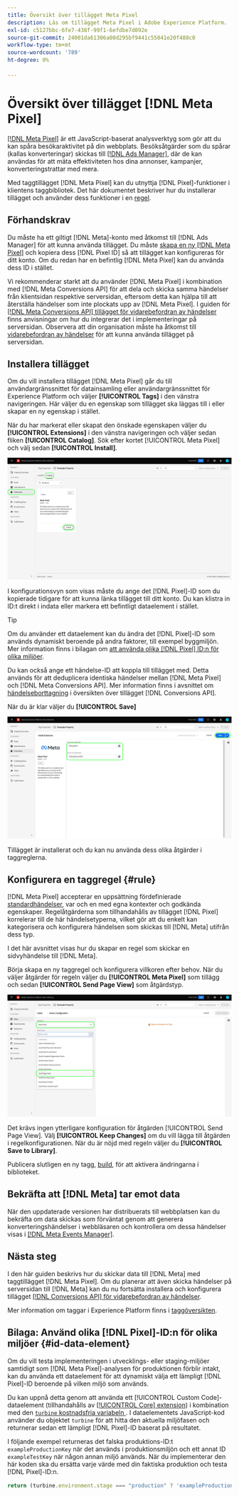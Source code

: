 ```yaml
---
title: Översikt över tillägget Meta Pixel
description: Läs om tillägget Meta Pixel i Adobe Experience Platform.
exl-id: c5127bbc-6fe7-438f-99f1-6efdbe7d092e
source-git-commit: 24001da61306a00d295bf9441c55041e20f488c0
workflow-type: tm+mt
source-wordcount: '789'
ht-degree: 0%

---
```


# Översikt över tillägget [!DNL Meta Pixel]

[[!DNL Meta Pixel]](https://developers.facebook.com/docs/meta-pixel/) är ett JavaScript-baserat analysverktyg som gör att du kan spåra besökaraktivitet på din webbplats. Besöksåtgärder som du spårar (kallas konverteringar) skickas till [[!DNL Ads Manager]](https://www.facebook.com/business/tools/ads-manager), där de kan användas för att mäta effektiviteten hos dina annonser, kampanjer, konverteringstrattar med mera.

Med taggtillägget [!DNL Meta Pixel] kan du utnyttja [!DNL Pixel]-funktioner i klientens taggbibliotek. Det här dokumentet beskriver hur du installerar tillägget och använder dess funktioner i en [regel](../../../ui/managing-resources/rules.md).

## Förhandskrav

Du måste ha ett giltigt [!DNL Meta]-konto med åtkomst till [!DNL Ads Manager] för att kunna använda tillägget. Du måste [skapa en ny [!DNL Meta Pixel]](https://www.facebook.com/business/help/952192354843755) och kopiera dess [!DNL Pixel ID] så att tillägget kan konfigureras för ditt konto. Om du redan har en befintlig [!DNL Meta Pixel] kan du använda dess ID i stället.

Vi rekommenderar starkt att du använder [!DNL Meta Pixel] i kombination med [!DNL Meta Conversions API] för att dela och skicka samma händelser från klientsidan respektive serversidan, eftersom detta kan hjälpa till att återställa händelser som inte plockats upp av [!DNL Meta Pixel]. I guiden för [[!DNL Meta Conversions API] tillägget för vidarebefordran av händelser](../../client/meta/overview.md) finns anvisningar om hur du integrerar det i implementeringar på serversidan. Observera att din organisation måste ha åtkomst till [vidarebefordran av händelser](../../../ui/event-forwarding/overview.md) för att kunna använda tillägget på serversidan.

## Installera tillägget

Om du vill installera tillägget [!DNL Meta Pixel] går du till användargränssnittet för datainsamling eller användargränssnittet för Experience Platform och väljer **[!UICONTROL Tags]** i den vänstra navigeringen. Här väljer du en egenskap som tillägget ska läggas till i eller skapar en ny egenskap i stället.

När du har markerat eller skapat den önskade egenskapen väljer du **[!UICONTROL Extensions]** i den vänstra navigeringen och väljer sedan fliken **[!UICONTROL Catalog]**. Sök efter kortet [!UICONTROL Meta Pixel] och välj sedan **[!UICONTROL Install]**.

![Knappen [!UICONTROL Install] som väljs för tillägget [!UICONTROL Meta Pixel] i användargränssnittet för datainsamling.](../../../images/extensions/client/meta/install.png)

I konfigurationsvyn som visas måste du ange det [!DNL Pixel]-ID som du kopierade tidigare för att kunna länka tillägget till ditt konto. Du kan klistra in ID:t direkt i indata eller markera ett befintligt dataelement i stället.

>[!TIP]
>
>Om du använder ett dataelement kan du ändra det [!DNL Pixel]-ID som används dynamiskt beroende på andra faktorer, till exempel byggmiljön. Mer information finns i bilagan om [att använda olika [!DNL Pixel] ID:n för olika miljöer](#id-data-element).

Du kan också ange ett händelse-ID att koppla till tillägget med. Detta används för att deduplicera identiska händelser mellan [!DNL Meta Pixel] och [!DNL Meta Conversions API]. Mer information finns i avsnittet om [händelseborttagning](../../server/meta/overview.md#event-deduplication) i översikten över tillägget [!DNL Conversions API].

När du är klar väljer du **[!UICONTROL Save]**

![Det [!DNL Pixel]-ID som anges som ett dataelement i tilläggskonfigurationsvyn.](../../../images/extensions/client/meta/configure.png)

Tillägget är installerat och du kan nu använda dess olika åtgärder i taggreglerna.

## Konfigurera en taggregel {#rule}

[!DNL Meta Pixel] accepterar en uppsättning fördefinierade [standardhändelser](https://www.facebook.com/business/help/402791146561655), var och en med egna kontexter och godkända egenskaper. Regelåtgärderna som tillhandahålls av tillägget [!DNL Pixel] korrelerar till de här händelsetyperna, vilket gör att du enkelt kan kategorisera och konfigurera händelsen som skickas till [!DNL Meta] utifrån dess typ.

I det här avsnittet visas hur du skapar en regel som skickar en sidvyhändelse till [!DNL Meta].

Börja skapa en ny taggregel och konfigurera villkoren efter behov. När du väljer åtgärder för regeln väljer du **[!UICONTROL Meta Pixel]** som tillägg och sedan **[!UICONTROL Send Page View]** som åtgärdstyp.

![Åtgärdstypen [!UICONTROL Send Page View] som väljs för en regel i användargränssnittet för datainsamling.](../../../images/extensions/client/meta/select-action.png)

Det krävs ingen ytterligare konfiguration för åtgärden [!UICONTROL Send Page View]. Välj **[!UICONTROL Keep Changes]** om du vill lägga till åtgärden i regelkonfigurationen. När du är nöjd med regeln väljer du **[!UICONTROL Save to Library]**.

Publicera slutligen en ny tagg, [build](../../../ui/publishing/builds.md), för att aktivera ändringarna i biblioteket.

## Bekräfta att [!DNL Meta] tar emot data

När den uppdaterade versionen har distribuerats till webbplatsen kan du bekräfta om data skickas som förväntat genom att generera konverteringshändelser i webbläsaren och kontrollera om dessa händelser visas i [[!DNL Meta Events Manager]](https://www.facebook.com/business/help/898185560232180).

## Nästa steg

I den här guiden beskrivs hur du skickar data till [!DNL Meta] med taggtillägget [!DNL Meta Pixel]. Om du planerar att även skicka händelser på serversidan till [!DNL Meta] kan du nu fortsätta installera och konfigurera tillägget [[!DNL Conversions API] för vidarebefordran av händelser](../../server/meta/overview.md).

Mer information om taggar i Experience Platform finns i [taggöversikten](../../../home.md).

## Bilaga: Använd olika [!DNL Pixel]-ID:n för olika miljöer {#id-data-element}

Om du vill testa implementeringen i utvecklings- eller staging-miljöer samtidigt som [!DNL Meta Pixel]-analysen för produktionen förblir intakt, kan du använda ett dataelement för att dynamiskt välja ett lämpligt [!DNL Pixel]-ID beroende på vilken miljö som används.

Du kan uppnå detta genom att använda ett [!UICONTROL Custom Code]-dataelement (tillhandahålls av [[!UICONTROL Core] extension](../core/overview.md)) i kombination med den [`turbine` kostnadsfria variabeln ](../../../extension-dev/turbine.md). I dataelementets JavaScript-kod använder du objektet `turbine` för att hitta den aktuella miljöfasen och returnerar sedan ett lämpligt [!DNL Pixel]-ID baserat på resultatet.

I följande exempel returneras det falska produktions-ID:t `exampleProductionKey` när det används i produktionsmiljön och ett annat ID `exampleTestKey` när någon annan miljö används. När du implementerar den här koden ska du ersätta varje värde med din faktiska produktion och testa [!DNL Pixel]-ID:n.

```js
return (turbine.environment.stage === "production" ? 'exampleProductionKey' : 'exampleTestKey');
```
